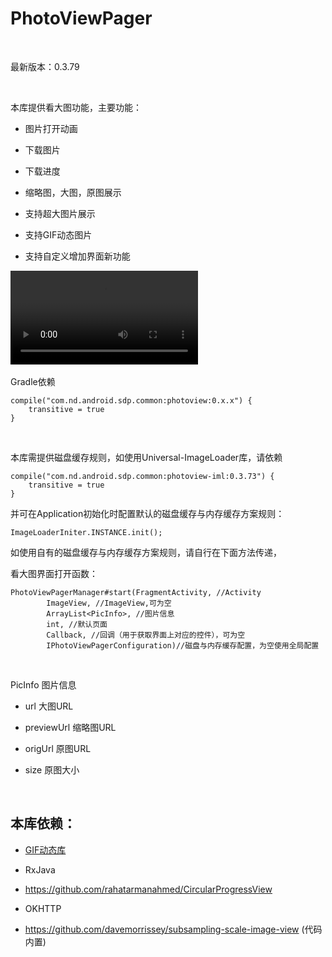 PhotoViewPager
==============

 

最新版本：0.3.79

 

本库提供看大图功能，主要功能：

-   图片打开动画

-   下载图片

-   下载进度

-   缩略图，大图，原图展示

-   支持超大图片展示

-   支持GIF动态图片

-   支持自定义增加界面新功能


<video src="http://git.sdp.nd/im-component/photoviewpager/raw/origin_pic/demo/demo.mp4" controls="controls">
您的浏览器不支持 video 标签。
</video>
 

Gradle依赖

~~~~~~~~~~~~~~~~~~~~~~~~~~~~~~~~~~~~~~~~~~~~~~~~~~~~~~~~~~~~~~~~~~~~~~~~~~~~~~~~
compile("com.nd.android.sdp.common:photoview:0.x.x") {
    transitive = true
}
~~~~~~~~~~~~~~~~~~~~~~~~~~~~~~~~~~~~~~~~~~~~~~~~~~~~~~~~~~~~~~~~~~~~~~~~~~~~~~~~

 

本库需提供磁盘缓存规则，如使用Universal-ImageLoader库，请依赖

~~~~~~~~~~~~~~~~~~~~~~~~~~~~~~~~~~~~~~~~~~~~~~~~~~~~~~~~~~~~~~~~~~~~~~~~~~~~~~~~
compile("com.nd.android.sdp.common:photoview-iml:0.3.73") {
    transitive = true
}
~~~~~~~~~~~~~~~~~~~~~~~~~~~~~~~~~~~~~~~~~~~~~~~~~~~~~~~~~~~~~~~~~~~~~~~~~~~~~~~~

并可在Application初始化时配置默认的磁盘缓存与内存缓存方案规则：

~~~~~~~~~~~~~~~~~~~~~~~~~~~~~~~~~~~~~~~~~~~~~~~~~~~~~~~~~~~~~~~~~~~~~~~~~~~~~~~~
ImageLoaderIniter.INSTANCE.init();
~~~~~~~~~~~~~~~~~~~~~~~~~~~~~~~~~~~~~~~~~~~~~~~~~~~~~~~~~~~~~~~~~~~~~~~~~~~~~~~~

如使用自有的磁盘缓存与内存缓存方案规则，请自行在下面方法传递，

看大图界面打开函数：

~~~~~~~~~~~~~~~~~~~~~~~~~~~~~~~~~~~~~~~~~~~~~~~~~~~~~~~~~~~~~~~~~~~~~~~~~~~~~~~~
PhotoViewPagerManager#start(FragmentActivity, //Activity
        ImageView, //ImageView,可为空
        ArrayList<PicInfo>, //图片信息
        int, //默认页面
        Callback, //回调（用于获取界面上对应的控件），可为空
        IPhotoViewPagerConfiguration)//磁盘与内存缓存配置，为空使用全局配置
~~~~~~~~~~~~~~~~~~~~~~~~~~~~~~~~~~~~~~~~~~~~~~~~~~~~~~~~~~~~~~~~~~~~~~~~~~~~~~~~

 

PicInfo 图片信息

-   url 大图URL

-   previewUrl 缩略图URL

-   origUrl 原图URL

-   size 原图大小

 

本库依赖：
----------

-   [GIF动态库](<https://github.com/koral--/android-gif-drawable>)

-   RxJava

-   <https://github.com/rahatarmanahmed/CircularProgressView>

-   OKHTTP

-   <https://github.com/davemorrissey/subsampling-scale-image-view> (代码内置)
